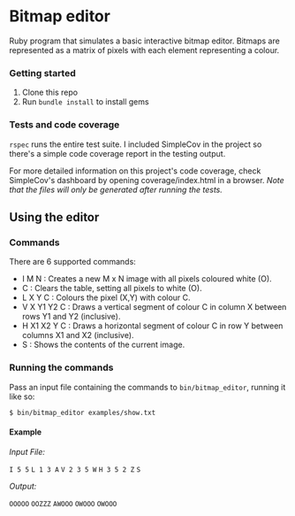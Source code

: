 # Bitmap editor

Ruby program that simulates a basic interactive bitmap editor. Bitmaps
are represented as a matrix of pixels with each element representing a colour.

### Getting started
1. Clone this repo
2. Run `bundle install` to install gems

### Tests and code coverage

`rspec` runs the entire test suite. I included SimpleCov in the project so there's a simple code coverage report in the testing output.

For more detailed information on this project's code coverage, check SimpleCov's dashboard by opening coverage/index.html in a browser. *Note that the files will only be generated after running the tests.*

## Using the editor

### Commands
There are 6 supported commands:

- I M N : Creates a new M x N image with all pixels coloured white (O).
- C : Clears the table, setting all pixels to white (O).
- L X Y C : Colours the pixel (X,Y) with colour C.
- V X Y1 Y2 C : Draws a vertical segment of colour C in column X between rows Y1 and Y2 (inclusive).
- H X1 X2 Y C : Draws a horizontal segment of colour C in row Y between columns X1 and X2 (inclusive).
- S : Shows the contents of the current image.

### Running the commands
Pass an input file containing the commands to `bin/bitmap_editor`, running it like so:

`$ bin/bitmap_editor examples/show.txt`

#### Example

*Input File:*

`I 5 5`
`L 1 3 A`
`V 2 3 5 W`
`H 3 5 2 Z`
`S`

*Output:*

`OOOOO`
`OOZZZ`
`AWOOO`
`OWOOO`
`OWOOO`
